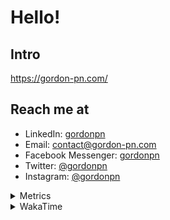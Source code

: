 # Hello!

## Intro

<https://gordon-pn.com/>

## Reach me at

- LinkedIn: [gordonpn](https://www.linkedin.com/in/gordonpn/)
- Email: [contact@gordon-pn.com](mailto:contact@gordon-pn.com)
- Facebook Messenger: [gordonpn](https://www.messenger.com/t/Gordonpn)
- Twitter: [@gordonpn](https://twitter.com/Gordonpn)
- Instagram: [@gordonpn](https://www.instagram.com/gordonpn/)

<details>
  <summary>Metrics</summary>

  <img align="center" src="https://github.com/gordonpn/gordonpn/blob/master/github-metrics.svg" alt="GitHub Metrics">

</details>

<details>
  <summary>WakaTime</summary>

  <!--START_SECTION:waka-->
📊 **This Week I Spent My Time On** 

```text
💬 Programming Languages: 
Other                    17 hrs 42 mins      █████████████████░░░░░░░░   66.55 % 
Brazil Dependency Config 3 hrs 17 mins       ███░░░░░░░░░░░░░░░░░░░░░░   12.40 % 
XML                      2 hrs 32 mins       ██░░░░░░░░░░░░░░░░░░░░░░░   09.57 % 
Java                     1 hr 34 mins        █░░░░░░░░░░░░░░░░░░░░░░░░   05.89 % 
Python                   36 mins             █░░░░░░░░░░░░░░░░░░░░░░░░   02.28 % 

🔥 Editors: 
Chrome                   14 hrs 7 mins       █████████████░░░░░░░░░░░░   53.07 % 
Slack                    4 hrs 26 mins       ████░░░░░░░░░░░░░░░░░░░░░   16.71 % 
iTerm2                   4 hrs               ████░░░░░░░░░░░░░░░░░░░░░   15.03 % 
IntelliJ IDEA            1 hr 32 mins        █░░░░░░░░░░░░░░░░░░░░░░░░   05.76 % 
MicrosoftOutlook         47 mins             █░░░░░░░░░░░░░░░░░░░░░░░░   03.01 % 
```


 Last Updated on 21/04/2025 10:27:50 UTC
<!--END_SECTION:waka-->
</details>
